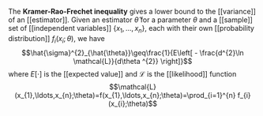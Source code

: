 The **Kramer-Rao-Frechet inequality** gives a lower bound to the [[variance]] of an [[estimator]]. Given an estimator $\hat{\theta}$ for a parameter $\theta$ and a [[sample]] set of [[independent variables]] $\{ x_{1},\ldots,x_{n} \}$, each with their own [[probability distribution]] $f_{i}(x_{i};\theta)$, we have
$$\hat{\sigma}^{2}_{\hat{\theta}}\geq\frac{1}{E\left[ - \frac{d^{2}\ln \mathcal{L}}{d\theta ^{2}} \right]}$$
where $E[\cdot]$ is the [[expected value]] and $\mathcal{L}$ is the [[likelihood]] function
$$\mathcal{L}(x_{1},\ldots,x_{n};\theta)=f(x_{1},\ldots,x_{n};\theta)=\prod_{i=1}^{n} f_{i}(x_{i};\theta)$$
